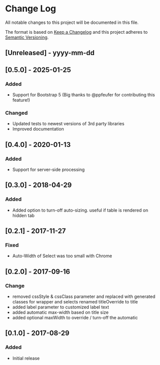# Change Log

All notable changes to this project will be documented in this file.

The format is based on [Keep a Changelog](http://keepachangelog.com/)
and this project adheres to [Semantic Versioning](http://semver.org/).

## [Unreleased] - yyyy-mm-dd

## [0.5.0] - 2025-01-25

### Added

- Support for Bootstrap 5 (Big thanks to @ppfeufer for contributing this feature!)

### Changed

- Updated tests to newest versions of 3rd party libraries
- Improved documentation

## [0.4.0] - 2020-01-13

### Added

- Support for server-side processing

## [0.3.0] - 2018-04-29

### Added

- Added option to turn-off auto-sizing. useful if table is rendered on hidden tab

## [0.2.1] - 2017-11-27

### Fixed

- Auto-Width of Select was too small with Chrome

## [0.2.0] - 2017-09-16

### Change

- removed cssStyle & cssClass parameter and replaced with generated classes for wrapper and selects renamed titleOverride to title
- added label parameter to customized label text
- added automatic max-width based on title size
- added optional maxWidth to override / turn-off the automatic

## [0.1.0] - 2017-08-29

### Added

- Initial release

